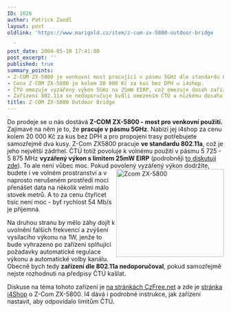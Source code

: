 ```yaml
---
ID: 1026
author: Patrick Zandl
layout: post
oldlink: 'https://www.marigold.cz/item/z-com-zx-5800-outdoor-bridge

  '
post_date: 2004-05-10 17:41:00
post_excerpt: ''
published: true
summary_points:
- Z-COM ZX-5800 je venkovní most pracující v pásmu 5GHz dle standardu 802.11a.
- Cena Z-COM ZX-5800 je kolem 20 000 Kč za kus bez DPH u i4shop.
- ČTÚ omezuje vyzářený výkon 5GHz na 25mW EIRP, což omezuje dosah zařízení.
- Zařízení 802.11a se nedoporučuje kvůli omezením ČTÚ a nízkému dosahu.
title: Z-COM ZX-5800 Outdoor Bridge
---
```


<p>
Do prodeje se u nás dostává <STRONG>Z-COM ZX-5800 - most pro venkovní použití.</STRONG> Zajímavé na něm je to, že <STRONG>pracuje v pásmu 5GHz</STRONG>.&#160;Nabízí jej i4shop za cenu kolem 20 000 Kč za kus bez DPH a pro propojení trasy potřebujete samozřejmě dva kusy. Z-Com ZX5800 pracuje <STRONG>ve standardu 802.11a</STRONG>, což je jeho největší zádrhel. ČTÚ totiž povoluje k volnému použití v pásmu 5 725 - 5 875 MHz <STRONG>vyzářený výkon s limitem 25mW EIRP</STRONG>&#160;(podrobněji <A href="/zacinajicim/frekvence031228.html">to diskutuji zde</A>). To ale není vůbec moc. Pokud povolený vyzářený výkon <IMG height=205 alt="Zcom ZX-5800" src="/wp-content/uploads/zcomzx-5800.jpg" width=250 align=right>dodržíte, budete i ve volném prostranství a v naprosto nerušeném prostředí moci přenášet data&#160;na několik velmi málo stovek metrů. A to za cenu čtyřicet tisíc není moc - byť rychlost 54 Mb/s je příjemná. </p>

<p>
Na druhou stranu by mělo záhy dojít k uvolnění falších frekvencí&#160;a zvýšení vysílacího výkonu na 1W, jenže to bude vyhrazeno po zařízení splňující požadavky automatické regulace výkonu a automatické volby kanálu. Obecně bych tedy <STRONG>zařízení dle 802.11a nedoporučoval</STRONG>, pokud samozřejmě nejste rozhodnuti na předpisy ČTÚ kašlat. </p>

<p>
Diskuse na téma tohoto zařízení je <A href="http://czfree.net/forum/showthread.php?s=&amp;threadid=8946" target=_blank>na stránkách CzFree.net</A> a zde je <A href="http://www.i4shop.net/cz/iObchod/WebInfo.asp?idprod=zx-5800" target=_blank>stránka i4Shop</A> o Z-Com ZX-5800. I4 dává i podrobné instrukce, jak zařízení nastavit, aby odpovídalo limitům ČTÚ.</p>